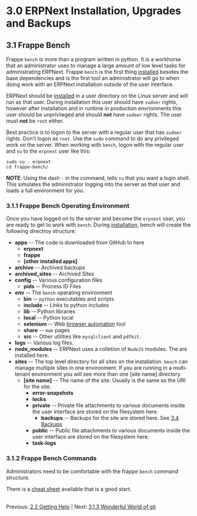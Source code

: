 # 3.0 ERPNext Installation, Upgrades and Backups

## 3.1 Frappe Bench

Frappe `bench` is more than a program written in python. It is a workhorse that an administrator uses to manage a large amount of low level tasks for administrating ERPNext. Frappe `bench` is the first thing [installed](install.md "Installing ERPNext") besides the base dependencies and is the first tool an administrator will go to when doing work with an ERPNext installation outside of the user interface.

ERPNext should be [installed](install.md "Installing ERPNext") in a user directory on the Linux server and will run as that user. During installation this user should have `sudoer` rights, however after installation and in runtime in production envrionments this user should be unprivileged and should **not** have `sudoer` rights. The user must **not** be `root` either.

Best practice is to logon to the server with a regular user that has `sudoer` rights. Don't logon as `root`. Use the `sudo` command to do any privileged work on the server. When working with `bench`, logon with the regular user and `su` to the `erpnext` user like this:

    sudo su - erpnext
    cd frappe-bench/

**NOTE**: Using the dash ` - ` in the command, tells `su` that you want a login shell. This simulates the administrator logging into the server as that user and loads a full environment for you.

### 3.1.1 Frappe Bench Operating Environment

Once you have logged on to the server and become the `erpnext` user, you are ready to get to work with `bench`. During [installation](install.md "Installing ERPNext"), bench will create the following directroy structure:

* **apps** -- The code is downloaded from GitHub to here
    * **erpnext**
    * **frappe**
    * **[other installed apps]**
* **archive** -- Archived backups
* **archived_sites** -- Archived Sites
* **config** -- Various configuration files
    * **pids** -- Process ID Files
* **env** -- The `bench` operating environment
    * **bin** -- `python` executables and scripts
    * **include** -- Links to python includes
    * **lib** -- Python libraries
    * **local** -- Python local 
    * **selenium** -- Web [browser automation](http://www.seleniumhq.org/ "Selenium Website") tool
    * **share** -- `man` pages
    * **src** -- Other utilities like `mysqlclient` and `pdfkit`.
* **logs** -- Various log files.
* **node_modules** -- ERPNext uses a colletion of `NodeJS` modules. The are installed here.
* **sites** -- The top level directory for all sites on the installation. `bench` can manage multiple sites in one environment. If you are running in a multi-tenant environment you will see more than one [site name] directory.
    * **[site name]** -- The name of the site. Usually is the same as the URI for the site.
        * **error-snapshots**
        * **locks**
        * **private** -- Private file attachments to various documents inside the user interface are stored on the filesystem here.
            * **backups** -- Backups for the site are stored here. See [3.4 Backups](backup.md "Backing up ERPNext")
        * **public** -- Public file attachments to various documents inside the user interface are stored on the filesystem here.
        * **task-logs**

### 3.1.2 Frappe Bench Commands

Administrators need to be comfortable with the frappe `bench` command structure. 

There is a [cheat sheet](https://frappe.io/docs/user/en/bench/resources/bench-commands-cheatsheet "Frappe Bench Commands Cheetsheet") available that is a good start.<br /><br />

Previous: [2.2 Getting Help](../introduction/help.md "Getting Help") | Next: [3.1.3 Wonderful World of git](git.md "The Wonderful World of git")
